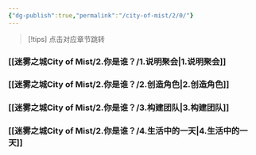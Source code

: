```yaml
---
{"dg-publish":true,"permalink":"/city-of-mist/2/0/"}
---
```


>[!tips] 点击对应章节跳转

### [[迷雾之城City of Mist/2.你是谁？/1.说明聚会\|1.说明聚会]]

### [[迷雾之城City of Mist/2.你是谁？/2.创造角色\|2.创造角色]]

### [[迷雾之城City of Mist/2.你是谁？/3.构建团队\|3.构建团队]]

### [[迷雾之城City of Mist/2.你是谁？/4.生活中的一天\|4.生活中的一天]]
